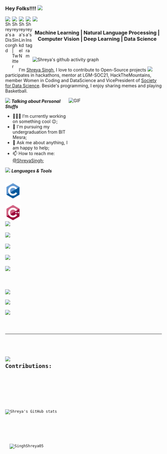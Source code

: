 ### Hey Folks!!!! <img src="https://media.giphy.com/media/7j2hfyeVcDtf2/giphy.gif" width="50" />
![](https://komarev.com/ghpvc/?username=SinghShreya05&color=green)
<a href="https://discord.gg/FfHjHH9VYc">
  <img align="left" alt="Shreya's Discord" width="22px" src="https://cdn.jsdelivr.net/npm/simple-icons@v3/icons/discord.svg" />
</a>
<a href="https://twitter.com/regulamahila?s=08">
  <img align="left" alt="Shreya Singh | Twitter" width="22px" src="https://cdn.jsdelivr.net/npm/simple-icons@v3/icons/twitter.svg" />
</a>
<a href="https://www.linkedin.com/in/shreya-singh-83b9561a1">
  <img align="left" alt="Shreya's LinkdeIN" width="22px" src="https://cdn.jsdelivr.net/npm/simple-icons@v3/icons/linkedin.svg" />
</a>
<a href="https://www.instagram.com/nottonlyyours/">
  <img align="left" alt="Shreya's Instagram" width="22px" src="https://cdn.jsdelivr.net/npm/simple-icons@v3/icons/instagram.svg" />
</a>

<h3 align="center">Machine Learning | Natural Language Processing | Computer Vision | Deep Learning | Data Science</h3>
<br />

![Shreya's github activity graph](https://activity-graph.herokuapp.com/graph?username=SinghShreya05&theme=dracula)

I'm [Shreya Singh](https://www.linkedin.com/in/shreya-singh-83b9561a1), I love to contribute to Open-Source projects</b> <img src="https://github.com/TheDudeThatCode/TheDudeThatCode/blob/master/Assets/Developer.gif" width="30px"> participates in hackathons, mentor at LGM-SOC21, HackTheMountains, member Women in Coding and DataScience and VicePresident of [Society for Data Science](https://sdsbitmesra.in/teams.html). Beside's programming, I enjoy sharing memes and playing Basketball. 

  <img align="right" alt="GIF" src="https://github.com/abhisheknaiidu/abhisheknaiidu/blob/master/code.gif?raw=true" width="300" height="200" />

<img src="https://media.giphy.com/media/ObNTw8Uzwy6KQ/giphy.gif" width="30px">&nbsp;***Talking about Personal Stuffs***
<p align="left">

- 👨🏽‍💻 I’m currently working on something cool :wink:;
- 🌱 I'm pursuing my undergraduation from BIT Mesra; 
- 💬 Ask me about anything, I am happy to help;
- 📫 How to reach me: [@ShreyaSingh](https://www.linkedin.com/in/shreya-singh-83b9561a1);

<img src="https://media.giphy.com/media/ObNTw8Uzwy6KQ/giphy.gif" width="30px">&nbsp;***Languages & Tools***
<p align="left">
  
  <code> <img height="50" src="https://raw.githubusercontent.com/devicons/devicon/master/icons/c/c-original.svg"> </code>
  <code> <img height="50" src="https://raw.githubusercontent.com/devicons/devicon/master/icons/cplusplus/cplusplus-original.svg"> </code>
  <code><img height="50" src="https://iconape.com/wp-content/files/wd/352572/svg/352572.svg"></code><code> 
  <code> <img height="50" src="https://www.vectorlogo.zone/logos/tensorflow/tensorflow-ar21.svg"> </code>
  <code> <img height="50" src="https://www.vectorlogo.zone/logos/pytorch/pytorch-ar21.svg"> </code>
  <code> <img height="50" src="https://www.vectorlogo.zone/logos/opencv/opencv-ar21.svg"> </code>
  <code><img height="50" src="https://upload.wikimedia.org/wikipedia/commons/thumb/0/05/Scikit_learn_logo_small.svg/390px-Scikit_learn_logo_small.svg.png"></code>
  
  
  <code> <img height="50" src="https://cdn.worldvectorlogo.com/logos/tableau-software.svg"> </code>
  <code> <img height="50" src="https://cdn.iconscout.com/icon/free/png-512/git-1-226092.png"> </code>
  <code> <img height="50" src="https://d1.awsstatic.com/asset-repository/products/amazon-rds/1024px-MySQL.ff87215b43fd7292af172e2a5d9b844217262571.png"> </code>
  <hr>


  ## <img src="https://media.giphy.com/media/VgCDAzcKvsR6OM0uWg/giphy.gif" width="50" />  Contributions: 

<br>
<br />

![Shreya's GitHub stats](https://github-readme-stats.vercel.app/api?username=SinghShreya05&count_private=true&theme=radical) 

  </p>

  <img  src="https://github-readme-streak-stats.herokuapp.com/?user=SinghShreya05&count_private=true&theme=radical" alt="SinghShreya05" >
</p>
